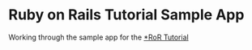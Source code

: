 # Ruby on Rails Tutorial Sample App

Working through the sample app for the 
[*RoR Tutorial](http://railstutorial.org/)
